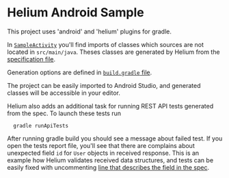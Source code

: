 Helium Android Sample
=====================

This project uses 'android' and 'helium' plugins for gradle.

In [`SampleActivity`](https://github.com/stanfy/helium/blob/master/samples/android/src/main/java/com/stanfy/helium/sample/android/SampleActivity.java#L8)
you'll find imports of classes which sources are not located in `src/main/java`.
Theses classes are generated by Helium from the
[specification file](https://github.com/stanfy/helium/blob/master/samples/android/src/api/twitter.api).

Generation options are defined in [`build.gradle` file](https://github.com/stanfy/helium/blob/master/samples/android/build.gradle#L46).

The project can be easily imported to Android Studio, and generated classes will be accessible in your editor.

Helium also adds an additional task for running REST API tests generated from the spec.
To launch these tests run
```
  gradle runApiTests
```

After running gradle build you should see a message about failed test.
If you open the tests report file, you'll see that there are complains about
unexpected field `id` for `User` objects in received response.
This is an example how Helium validates received data structures, and tests can be easily
fixed with uncommenting [line that describes the field in the spec](https://github.com/stanfy/helium/blob/master/samples/android/src/api/twitter.api#L16).
